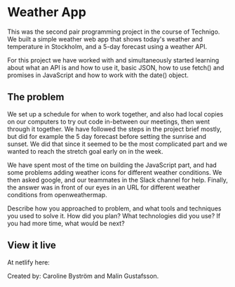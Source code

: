 # Weather App

This was the second pair programming project in the course of Technigo. We built a simple weather web app that shows today's weather and temperature in Stockholm, and a 5-day forecast using a weather API. 

For this project we have worked with and simultaneously started learning about what an API is and how to use it, basic JSON, how to use fetch() and promises in JavaScript and how to work with the date() object. 

## The problem
We set up a schedule for when to work together, and also had local copies on our computers to try out code in-between our meetings, then went through it together. We have followed the steps in the project brief mostly, but did for example the 5 day forecast before setting the sunrise and sunset. We did that since it seemed to be the most complicated part and we wanted to reach the stretch goal early on in the week. 

We have spent most of the time on building the JavaScript part, and had some problems adding weather icons for different weather conditions. We then asked google, and our teammates in the Slack channel for help. Finally, the answer was in front of our eyes in an URL for different weather conditions from openweathermap. 

Describe how you approached to problem, and what tools and techniques you used to solve it. How did you plan? What technologies did you use? 
If you had more time, what would be next?

## View it live
At netlify here:

Created by: Caroline Byström and Malin Gustafsson.

